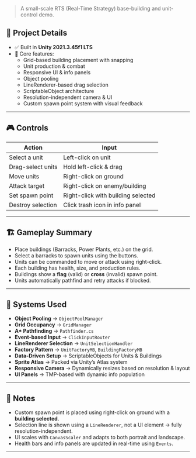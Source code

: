 > A small-scale RTS (Real-Time Strategy) base-building and unit-control demo.

## 🧠 Project Details

- ✅ Built in **Unity 2021.3.45f1 LTS**
- 🎯 Core features:
  - Grid-based building placement with snapping
  - Unit production & combat
  - Responsive UI & info panels
  - Object pooling
  - LineRenderer-based drag selection
  - ScriptableObject architecture
  - Resolution-independent camera & UI
  - Custom spawn point system with visual feedback

---

## 🎮 Controls

| Action                  | Input                      |
|------------------------|----------------------------|
| Select a unit          | Left-click on unit         |
| Drag-select units      | Hold left-click & drag     |
| Move units             | Right-click on ground      |
| Attack target          | Right-click on enemy/building |
| Set spawn point        | Right-click with building selected |
| Destroy selection      | Click trash icon in info panel |

---

## 🏗️ Gameplay Summary

- Place buildings (Barracks, Power Plants, etc.) on the grid.
- Select a barracks to spawn units using the buttons.
- Units can be commanded to move or attack using right-click.
- Each building has health, size, and production rules.
- Buildings show a **flag** (valid) or **cross** (invalid) spawn point.
- Units automatically pathfind and retry attacks if blocked.

---

## 🔧 Systems Used

- **Object Pooling** → `ObjectPoolManager`
- **Grid Occupancy** → `GridManager`
- **A\* Pathfinding** → `Pathfinder.cs`
- **Event-based Input** → `ClickInputRouter`
- **LineRenderer Selection** → `UnitSelectionHandler`
- **Factory Pattern** → `UnitFactoryMB`, `BuildingFactoryMB`
- **Data-Driven Setup** → ScriptableObjects for Units & Buildings
- **Sprite Atlas** → Packed via Unity’s Atlas system
- **Responsive Camera** → Dynamically resizes based on resolution & layout
- **UI Panels** → TMP-based with dynamic info population

---

## 💬 Notes

- Custom spawn point is placed using right-click on ground with a **building selected**.
- Selection line is shown using a `LineRenderer`, not a UI element → fully resolution-independent.
- UI scales with `CanvasScaler` and adapts to both portrait and landscape.
- Health bars and info panels are updated in real-time using `Events`.

---
